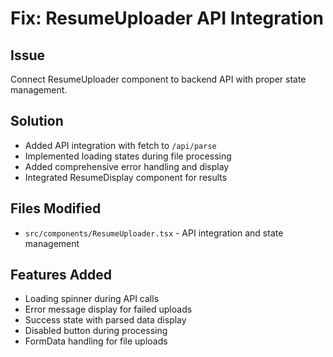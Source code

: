 # Fix: ResumeUploader API Integration

## Issue
Connect ResumeUploader component to backend API with proper state management.

## Solution
- Added API integration with fetch to `/api/parse`
- Implemented loading states during file processing
- Added comprehensive error handling and display
- Integrated ResumeDisplay component for results

## Files Modified
- `src/components/ResumeUploader.tsx` - API integration and state management

## Features Added
- Loading spinner during API calls
- Error message display for failed uploads
- Success state with parsed data display
- Disabled button during processing
- FormData handling for file uploads